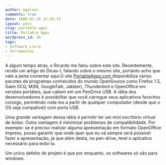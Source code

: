 ```yaml
---
author: mgalves
comments: true
date: 2006-01-16 12:39:33
layout: post
slug: portable-apps
title: Portable Apps
wordpress_id: 36
tags:
- Software Livre
- Ferramentas
---
```


A algum tempo atrás, o Ricardo me falou sobre este site. Recentemente,
recebi um artigo do Dicas-L falando sobre o mesmo site, portanto acho
que vale a pena comentar aqui.O site [PortableApps.com ](http://portableapps.com/) disponibiliza vários pacotes de programas conhecidos do mundo OpenSource como Firefox 1.5, Gaim (ICQ, MSN, GoogleTalk, Jabber), Thunderbird e OpenOffice em versões portáteis, que cabem em um PenDrive USB. A idéia dos desenvolvedores é possibilitar que você carregue seus aplicativos favoritos consigo, permitindo roda-los a partir de qualquer computador (desde que o OS seja compatível) com porta USB.

Uma grande vantagem dessa idéia é permitir ter um mini escritório virtual de bolso. Outra vantagem é minimizar problemas de compatibilidade. Por exemplo: se é preciso realizar alguma apresentação em formato OpenOffice Impress, posso garantir que onde quer que eu vá sempre será possível fazer a apresentação, já que além desta, no pen-drive, terei o aplicativo necessário para exibi-la.

Um unico defeito do projeto é que por enquanto, os softwares só são para windows.
